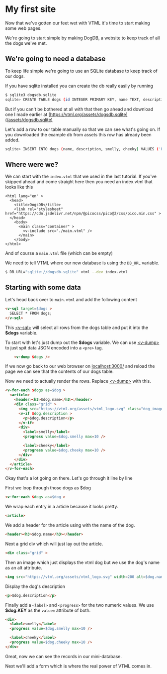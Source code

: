 # My first site

Now that we've gotten our feet wet with VTML it's time to start making some web pages.

We're going to start simple by making DogDB, a website to keep track of all the dogs we've met.

## We're going to need a database
To keep life simple we're going to use an SQLite database to keep track of our dogs.

If you have sqlite installed you can create the db really easily by running

```bash
$ sqlite3 dogsdb.sqlite
sqlite> CREATE TABLE dogs (id INTEGER PRIMARY KEY, name TEXT, description TEXT, smelly INT, cheeky INT);
```

But if you can't be bothered at all with that then go ahead and download one
I made earlier at [https://vtml.org/assets/dogsdb.sqlite](/assets/dogsdb.sqlite)


Let's add a row to our table manually so that we can see what's going on. If you downloaded
the example db from assets this row has already been added.
```bash
sqlite> INSERT INTO dogs (name, description, smelly, cheeky) VALUES ('Freddy', 'The official VTML dog', 8, 9);
```


## Where were we?
We can start with the `index.vtml` that we used in the last tutorial. If you've skipped ahead
and come straight here then you need an index.vtml that looks like this
```
<html lang="en" >
  <head>
    <title>DogsDB</title>
    <link rel="stylesheet" href="https://cdn.jsdelivr.net/npm/@picocss/pico@2/css/pico.min.css" >
  </head>
    <body>
      <main class="container" >
        <v-include src="./main.vtml" />
      </main>
    </body>
</html>
```

And of course a `main.vtml` file (which can be empty)

We need to tell VTML where our new database is using the `DB_URL` variable.

```bash
$ DB_URL="sqlite://dogsdb.sqlite" vtml --dev index.vtml
```

## Starting with some data

Let's head back over to `main.vtml` and add the following content

```html
<v-sql target=$dogs >
  SELECT * FROM dogs;
</v-sql>
```

This <a class="link" href="/reference#v-sql" >&lt;v-sql&gt;</a> will select all rows from the dogs table and put it into the **$dogs** variable.

To start with let's just dump out the **$dogs** variable. We can use <a class="link" href="/reference#v-dump" >&lt;v-dump&gt;</a> to just spit data JSON encoded into a `<pre>` tag.

```html
    <v-dump $dogs />
```

If we now go back to our web browser on [localhost:3000/]("https://localhost:3000/") and reload the page we can
see that the contents of our dogs table.

Now we need to actually render the rows. Replace <a class="link" href="/reference#v-dump" >&lt;v-dump&gt;</a> with this.

```html
<v-for-each $dogs as=$dog >
  <article>
    <header><h3>$dog.name</h3></header>
    <div class="grid" >
      <img src="https://vtml.org/assets/vtml_logo.svg" class="dog_image" width=200 alt=$dog.name />
      <v-if $dog.description >
        <p>$dog.description</p>
      </v-if>
      <div>
        <label>smelly</label>
        <progress value=$dog.smelly max=10 />

        <label>cheeky</label>
        <progress value=$dog.cheeky max=10 />
      </div>
    </div>
  </article>
</v-for-each>
```

Okay that's a lot going on there. Let's go through it line by line

First we loop through those dogs as $dog

```html
<v-for-each $dogs as=$dog >
```

We wrap each entry in a article because it looks pretty.
```html
<article>
```
We add a header for the article using with the name of the dog.
```html
<header><h3>$dog.name</h3></header>
```

Next a grid div which will just lay out the article.
```html
<div class="grid" >
```
Then an image which just displays the vtml dog but we use the dog's name as an alt attribute.
```html
<img src="https://vtml.org/assets/vtml_logo.svg" width=200 alt=$dog.name />
```
Display the dog's description 
```html
<p>$dog.description</p>
```

Finally add a `<label>` and `<progress>` for the two numeric values. We use **$dog.KEY** as the `value=` attribute of both.
```html
<div>
  <label>smelly</label>
  <progress value=$dog.smelly max=10 />

  <label>cheeky</label>
  <progress value=$dog.cheeky max=10 />
</div>
```

Great, now we can see the records in our mini-database.

Next we'll add a form which is where the real power of VTML comes in.

